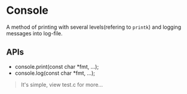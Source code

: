# Console

A method of printing with several levels(refering to `printk`) and logging messages into log-file.

## APIs

- console.print(const char *fmt, ...);
- console.log(const char *fmt, ...);


> It's simple, view test.c for more...


